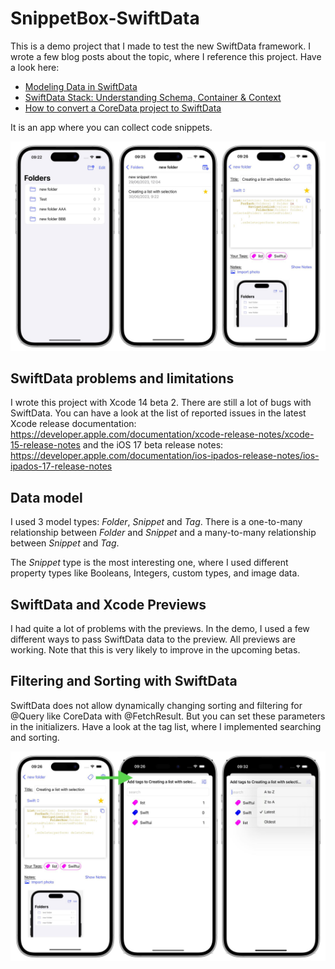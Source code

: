 # SnippetBox-SwiftData

This is a demo project that I made to test the new SwiftData framework. I wrote a few blog posts about the topic, where I reference this project. 
Have a look here:
- [Modeling Data in SwiftData](https://www.swiftyplace.com/blog/modeling-data-in-swiftdata)
- [SwiftData Stack: Understanding Schema, Container & Context](https://www.swiftyplace.com/blog/swiftdata-stack-understanding-containers)
- [How to convert a CoreData project to SwiftData](https://www.swiftyplace.com/blog/how-to-convert-a-coredata-project-to-swiftdata)


It is an app where you can collect code snippets.

![](/images/snippbox_demo.jpg)


## SwiftData problems and limitations
I wrote this project with Xcode 14 beta 2. There are still a lot of bugs with SwiftData. You can have a look at the list of reported issues in the latest Xcode release documentation:
https://developer.apple.com/documentation/xcode-release-notes/xcode-15-release-notes
and the iOS 17 beta release notes: https://developer.apple.com/documentation/ios-ipados-release-notes/ios-ipados-17-release-notes

## Data model
I used 3 model types: *Folder*, *Snippet* and *Tag*.
There is a one-to-many relationship between *Folder* and *Snippet* 
and a many-to-many relationship between *Snippet* and *Tag*.

The *Snippet* type is the most interesting one, where I used different property types like Booleans, Integers, custom types, and image data.


## SwiftData and Xcode Previews
I had quite a lot of problems with the previews. In the demo, I used a few different ways to pass SwiftData data to the preview. 
All previews are working. Note that this is very likely to improve in the upcoming betas.

## Filtering and Sorting with SwiftData
SwiftData does not allow dynamically changing sorting and filtering for @Query like CoreData with @FetchResult. But you can set these parameters in the initializers. 
Have a look at the tag list, where I implemented searching and sorting.

![](/images/snippbox_demo_sorting_filtering.jpg)

